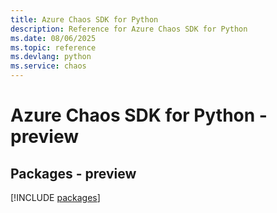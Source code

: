 ```yaml
---
title: Azure Chaos SDK for Python
description: Reference for Azure Chaos SDK for Python
ms.date: 08/06/2025
ms.topic: reference
ms.devlang: python
ms.service: chaos
---
```

# Azure Chaos SDK for Python - preview
## Packages - preview
[!INCLUDE [packages](chaos-index.md)]